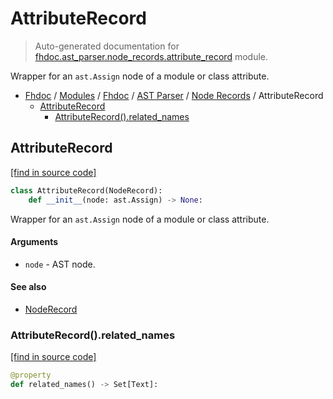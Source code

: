 # AttributeRecord

> Auto-generated documentation for [fhdoc.ast_parser.node_records.attribute_record](../../../../fhdoc/ast_parser/node_records/attribute_record.py) module.

Wrapper for an `ast.Assign` node of a module or class attribute.

- [Fhdoc](../../../README.md#fhdoc-index) / [Modules](../../../MODULES.md#modules) / [Fhdoc](../../index.md#fhdoc) / [AST Parser](../index.md#ast-parser) / [Node Records](index.md#node-records) / AttributeRecord
    - [AttributeRecord](#attributerecord)
        - [AttributeRecord().related_names](#attributerecordrelated_names)

## AttributeRecord

[[find in source code]](../../../../fhdoc/ast_parser/node_records/attribute_record.py#L14)

```python
class AttributeRecord(NodeRecord):
    def __init__(node: ast.Assign) -> None:
```

Wrapper for an `ast.Assign` node of a module or class attribute.

#### Arguments

- `node` - AST node.

#### See also

- [NodeRecord](node_record.md#noderecord)

### AttributeRecord().related_names

[[find in source code]](../../../../fhdoc/ast_parser/node_records/attribute_record.py#L32)

```python
@property
def related_names() -> Set[Text]:
```
